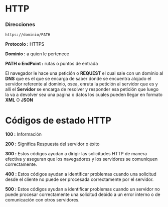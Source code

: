 # HTTP

### Direcciones

    https://dominio/PATH

**Protocolo :** HTTPS

**Dominio :** a quien le pertenece

**PATH o EndPoint :** rutas o puntos de entrada

El navegador le hace una petición o **REQUEST** el cual sale con un dominio al **DNS** que es el que se encarga de saber donde se encuentra alojado el servidor referente al dominio, osea, enruta la petición al servidor que es y allí el **Servidor** se encarga de resolver y responder esa petición que luego la va a devolver sea una pagina o datos los cuales pueden llegar en formato **XML** O **JSON**

# Códigos de estado HTTP

**100 :** Información

**200 :** Significa Respuesta del servidor o éxito

**300 :** Estos códigos ayudan a dirigir las solicitudes HTTP de manera efectiva y aseguran que los navegadores y los servidores se comuniquen correctamente.

**400 :** Estos códigos ayudan a identificar problemas cuando una solicitud desde el cliente no puede ser procesada correctamente por el servidor.

**500 :** Estos códigos ayudan a identificar problemas cuando un servidor no puede procesar correctamente una solicitud debido a un error interno o de comunicación con otros servidores.
